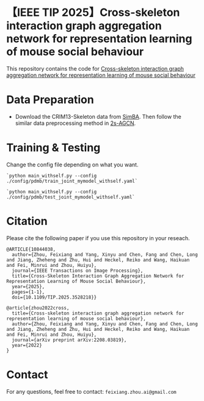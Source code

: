 # 【IEEE TIP 2025】Cross-skeleton interaction graph aggregation network for representation learning of mouse social behaviour

This repository contains the code for [Cross-skeleton interaction graph aggregation network for representation learning of mouse social behaviour](https://arxiv.org/abs/2208.03819)

# Data Preparation

 - Download the CRIM13-Skeleton data from [SimBA](https://github.com/sgoldenlab/simba). Then follow the similar data preprocessing method in [2s-AGCN](https://github.com/lshiwjx/2s-AGCN).
 

# Training & Testing

Change the config file depending on what you want.


    `python main_withself.py --config ./config/pdmb/train_joint_mymodel_withself.yaml`

    `python main_withself.py --config ./config/pdmb/test_joint_mymodel_withself.yaml`

     
# Citation
Please cite the following paper if you use this repository in your reseach.
```
@ARTICLE{10844038,
  author={Zhou, Feixiang and Yang, Xinyu and Chen, Fang and Chen, Long and Jiang, Zheheng and Zhu, Hui and Heckel, Reiko and Wang, Haikuan and Fei, Minrui and Zhou, Huiyu},
  journal={IEEE Transactions on Image Processing}, 
  title={Cross-Skeleton Interaction Graph Aggregation Network for Representation Learning of Mouse Social Behaviour}, 
  year={2025},
  pages={1-1},
  doi={10.1109/TIP.2025.3528218}}

@article{zhou2022cross,
  title={Cross-skeleton interaction graph aggregation network for representation learning of mouse social behaviour},
  author={Zhou, Feixiang and Yang, Xinyu and Chen, Fang and Chen, Long and Jiang, Zheheng and Zhu, Hui and Heckel, Reiko and Wang, Haikuan and Fei, Minrui and Zhou, Huiyu},
  journal={arXiv preprint arXiv:2208.03819},
  year={2022}
}
```
# Contact
For any questions, feel free to contact: `feixiang.zhou.ai@gmail.com`
